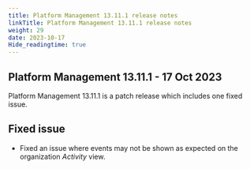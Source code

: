```yaml
---
title: Platform Management 13.11.1 release notes
linkTitle: Platform Management 13.11.1 release notes
weight: 29
date: 2023-10-17
Hide_readingtime: true
---
```


## Platform Management 13.11.1 - 17 Oct 2023

Platform Management 13.11.1 is a patch release which includes one fixed issue.

## Fixed issue

* Fixed an issue where events may not be shown as expected on the organization *Activity* view.
